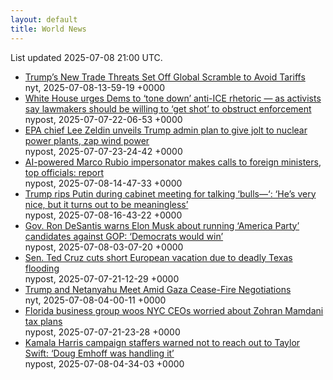 ```yaml
---
layout: default
title: World News
---
```


<div markdown="0">
<div class="byline small text-muted">List updated <span class="datetime">2025-07-08 21:00 UTC</span>.</div>

<ul>
<li><a href='https://www.nytimes.com/2025/07/08/business/economy/trump-tariffs-talks.html'>Trump&#8217;s New Trade Threats Set Off Global Scramble to Avoid Tariffs</a><div class='byline small text-muted'>nyt, <span class="datetime">2025-07-08-13-59-19 +0000</span></div></li>
<li><a href='https://nypost.com/2025/07/07/us-news/white-house-urges-dems-to-tone-down-anti-ice-rhetoric-as-activists-say-pols-should-be-willing-to-get-shot/'>White House urges Dems to &#8216;tone down&#8217; anti-ICE rhetoric &#8212; as activists say lawmakers should be willing to &#8216;get shot&#8217; to obstruct enforcement</a><div class='byline small text-muted'>nypost, <span class="datetime">2025-07-07-22-06-53 +0000</span></div></li>
<li><a href='https://nypost.com/2025/07/07/us-news/epa-chief-unveils-trump-admin-plan-to-give-jolt-to-nuclear-power-plants-zap-wind-power/'>EPA chief Lee Zeldin unveils Trump admin plan to give jolt to nuclear power plants, zap wind power</a><div class='byline small text-muted'>nypost, <span class="datetime">2025-07-07-23-24-42 +0000</span></div></li>
<li><a href='https://nypost.com/2025/07/08/us-news/ai-powered-rubio-impersonator-makes-calls-to-foreign-ministers-other-top-officials-report/'>AI-powered Marco Rubio impersonator makes calls to foreign ministers, top officials: report</a><div class='byline small text-muted'>nypost, <span class="datetime">2025-07-08-14-47-33 +0000</span></div></li>
<li><a href='https://nypost.com/2025/07/08/us-news/trump-rips-putin-during-cabinet-meeting-for-talking-bulls-hes-very-nice-but-it-turns-out-to-be-meaningless/'>Trump rips Putin during cabinet meeting for talking &#8216;bulls&#8212;&#8216;: &#8216;He&#8217;s very nice, but it turns out to be meaningless&#8217;</a><div class='byline small text-muted'>nypost, <span class="datetime">2025-07-08-16-43-22 +0000</span></div></li>
<li><a href='https://nypost.com/2025/07/07/us-news/desantis-warns-musk-about-running-america-party-candidates-against-gop/'>Gov. Ron DeSantis warns Elon Musk about running &#8216;America Party&#8217; candidates against GOP: &#8216;Democrats would win&#8217;</a><div class='byline small text-muted'>nypost, <span class="datetime">2025-07-08-03-07-20 +0000</span></div></li>
<li><a href='https://nypost.com/2025/07/07/us-news/ted-cruz-cuts-short-european-vacation-due-to-deadly-texas-flooding/'>Sen. Ted Cruz cuts short European vacation due to deadly Texas flooding</a><div class='byline small text-muted'>nypost, <span class="datetime">2025-07-07-21-12-29 +0000</span></div></li>
<li><a href='https://www.nytimes.com/2025/07/07/us/politics/trump-netanyahu-dinner-gaza-cease-fire.html'>Trump and Netanyahu Meet Amid Gaza Cease-Fire Negotiations</a><div class='byline small text-muted'>nyt, <span class="datetime">2025-07-08-04-00-11 +0000</span></div></li>
<li><a href='https://nypost.com/2025/07/07/us-news/florida-business-group-woos-nyc-ceos-worried-about-zohran-mamdani-tax-plans/'>Florida business group woos NYC CEOs worried about Zohran Mamdani tax plans</a><div class='byline small text-muted'>nypost, <span class="datetime">2025-07-07-21-23-28 +0000</span></div></li>
<li><a href='https://nypost.com/2025/07/08/us-news/kamala-harris-campaign-staffers-warned-not-to-reach-out-to-taylor-swift-doug-emhoff-was-handling-it/'>Kamala Harris campaign staffers warned not to reach out to Taylor Swift: &#8216;Doug Emhoff was handling it&#8217;</a><div class='byline small text-muted'>nypost, <span class="datetime">2025-07-08-04-34-03 +0000</span></div></li>
</ul>
</div>
